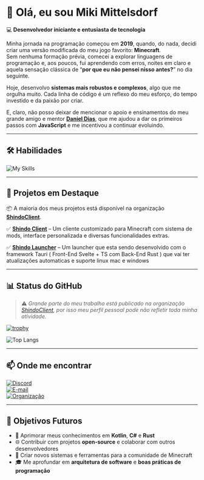 # 👋 Olá, eu sou **Miki Mittelsdorf**

💻 **Desenvolvedor iniciante e entusiasta de tecnologia**

Minha jornada na programação começou em **2019**, quando, do nada, decidi criar uma versão modificada do meu jogo favorito: **Minecraft**.  
Sem nenhuma formação prévia, comecei a explorar linguagens de programação e, aos poucos, fui aprendendo com erros, noites em claro e aquela sensação clássica de “**por que eu não pensei nisso antes?**” no dia seguinte.  

Hoje, desenvolvo **sistemas mais robustos e complexos**, algo que me orgulha muito. Cada linha de código é um reflexo do meu esforço, do tempo investido e da paixão por criar.  

E, claro, não posso deixar de mencionar o apoio e ensinamentos do meu grande amigo e mentor [**Daniel Dias**](https://github.com/soudanieldias), que me ajudou a dar os primeiros passos com **JavaScript** e me incentivou a continuar evoluindo.

---

## 🛠 Habilidades
![My Skills](https://go-skill-icons.vercel.app/api/icons?i=java,kotlin,js,ts,html,css,vue,vite,react,electron,tailwind,nextjs,cs,dotnet,rust,tauri,py,bash,linux,ubuntu,docker,gamemakerstudio,git,gradle,maven,markdown,mariadb,json,mongodb,mysql)

---

## 🚀 Projetos em Destaque
📦 A maioria dos meus projetos está disponível na organização **[ShindoClient](https://github.com/ShindoClient)**.  

✅ **[Shindo Client](https://github.com/ShindoClient/Shindo-Client)** – Um cliente customizado para Minecraft com sistema de mods, interface personalizada e diversas funcionalidades extras.  

✅ **[Shindo Launcher](https://github.com/ShindoClient/Shindo-Launcher)** – Um launcher que esta sendo desenvolvido com o framework Tauri ( Front-End Svelte + TS com Back-End Rust ) que vai ter atualizações automaticas e suporte linux mac e windows

---

## 📊 Status do GitHub
> ⚠️ *Grande parte do meu trabalho está publicado na organização [ShindoClient](https://github.com/ShindoClient), por isso meu perfil pessoal pode não refletir toda minha atividade.*

[![trophy](https://github-profile-trophy.vercel.app/?username=MikiDevAHM&theme=onedark)](https://github.com/ShindoClient)

![Top Langs](https://github-readme-stats.vercel.app/api/top-langs/?username=MikiDevAHM&theme=dark)

---

## 📫 Onde me encontrar

[![Discord](https://img.shields.io/badge/Discord-mikiahm222-5865F2?style=for-the-badge&logo=discord&logoColor=white)](https://discord.com/users/mikiahm222)  
[![E-mail](https://img.shields.io/badge/Email-contact__miki@mittelsdorf.me-D14836?style=for-the-badge&logo=gmail&logoColor=white)](mailto:contact_miki@mittelsdorf.me)  
[![Organização](https://img.shields.io/badge/Organização-ShindoClient-171515?style=for-the-badge&logo=github&logoColor=white)](https://github.com/ShindoClient)

---

## 🎯 Objetivos Futuros
- 📘 Aprimorar meus conhecimentos em **Kotlin**, **C#** e **Rust**  
- 🌐 Contribuir com projetos **open-source** e colaborar com outros desenvolvedores  
- 🚀 Criar novos sistemas e ferramentas para a comunidade de Minecraft  
- 🎓 Me aprofundar em **arquitetura de software** e **boas práticas de programação**
